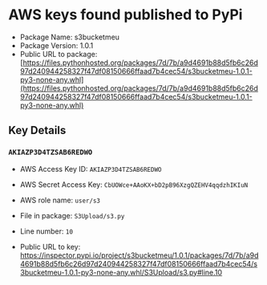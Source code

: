 # AWS keys found published to PyPi

* Package Name: s3bucketmeu
* Package Version: 1.0.1
* Public URL to package: [https://files.pythonhosted.org/packages/7d/7b/a9d4691b88d5fb6c26d97d240944258327f47df08150666ffaad7b4cec54/s3bucketmeu-1.0.1-py3-none-any.whl](https://files.pythonhosted.org/packages/7d/7b/a9d4691b88d5fb6c26d97d240944258327f47df08150666ffaad7b4cec54/s3bucketmeu-1.0.1-py3-none-any.whl)

## Key Details

### `AKIAZP3D4TZSAB6REDWO`

* AWS Access Key ID: `AKIAZP3D4TZSAB6REDWO`
* AWS Secret Access Key: `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` 
* AWS role name: `user/s3`
* File in package: `S3Upload/s3.py`
* Line number: `10`

* Public URL to key: https://inspector.pypi.io/project/s3bucketmeu/1.0.1/packages/7d/7b/a9d4691b88d5fb6c26d97d240944258327f47df08150666ffaad7b4cec54/s3bucketmeu-1.0.1-py3-none-any.whl/S3Upload/s3.py#line.10



